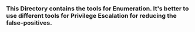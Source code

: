 ### This Directory contains the tools for Enumeration. It's better to use different tools for Privilege Escalation for reducing the false-positives.
